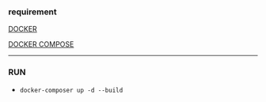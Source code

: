 ### requirement
[DOCKER](https://docs.docker.com/desktop/install/windows-install/)

[DOCKER COMPOSE](https://docs.docker.com/compose/install/)
___
### RUN

- ``` docker-composer up -d --build ```
